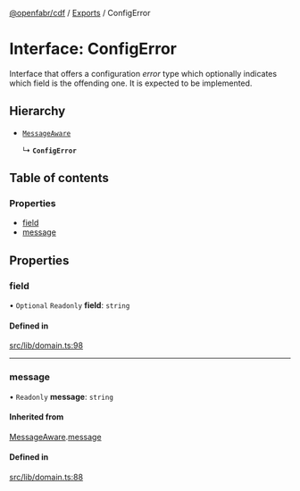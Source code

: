 [@openfabr/cdf](../README.md) / [Exports](../modules.md) / ConfigError

# Interface: ConfigError

Interface that offers a configuration *error* type which optionally indicates which field is the offending one.
It is expected to be implemented.

## Hierarchy

- [`MessageAware`](MessageAware.md)

  ↳ **`ConfigError`**

## Table of contents

### Properties

- [field](ConfigError.md#field)
- [message](ConfigError.md#message)

## Properties

### field

• `Optional` `Readonly` **field**: `string`

#### Defined in

[src/lib/domain.ts:98](https://github.com/openfabr/cdf/blob/ea0e7b7/core/typescript/src/lib/domain.ts#L98)

___

### message

• `Readonly` **message**: `string`

#### Inherited from

[MessageAware](MessageAware.md).[message](MessageAware.md#message)

#### Defined in

[src/lib/domain.ts:88](https://github.com/openfabr/cdf/blob/ea0e7b7/core/typescript/src/lib/domain.ts#L88)
